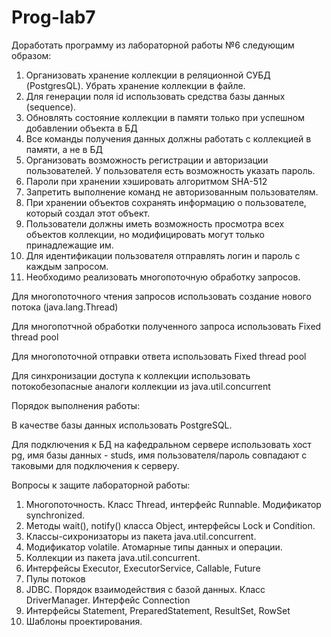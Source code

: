 # Prog-lab7
Доработать программу из лабораторной работы №6 следующим образом:

1) Организовать хранение коллекции в реляционной СУБД (PostgresQL). Убрать хранение коллекции в файле.
2) Для генерации поля id использовать средства базы данных (sequence).
3) Обновлять состояние коллекции в памяти только при успешном добавлении объекта в БД
4) Все команды получения данных должны работать с коллекцией в памяти, а не в БД
5) Организовать возможность регистрации и авторизации пользователей. У пользователя есть возможность указать пароль.
6) Пароли при хранении хэшировать алгоритмом SHA-512
7) Запретить выполнение команд не авторизованным пользователям.
8) При хранении объектов сохранять информацию о пользователе, который создал этот объект.
9) Пользователи должны иметь возможность просмотра всех объектов коллекции, но модифицировать могут только принадлежащие им.
10) Для идентификации пользователя отправлять логин и пароль с каждым запросом.
11) Необходимо реализовать многопоточную обработку запросов.

Для многопоточного чтения запросов использовать создание нового потока (java.lang.Thread)

Для многопотчной обработки полученного запроса использовать Fixed thread pool

Для многопоточной отправки ответа использовать Fixed thread pool

Для синхронизации доступа к коллекции использовать потокобезопасные аналоги коллекции из java.util.concurrent

Порядок выполнения работы:

В качестве базы данных использовать PostgreSQL.

Для подключения к БД на кафедральном сервере использовать хост pg, имя базы данных - studs, имя пользователя/пароль совпадают с таковыми для подключения к серверу.


Вопросы к защите лабораторной работы:

1) Многопоточность. Класс Thread, интерфейс Runnable. Модификатор synchronized.
2) Методы wait(), notify() класса Object, интерфейсы Lock и Condition.
3) Классы-сихронизаторы из пакета java.util.concurrent.
4) Модификатор volatile. Атомарные типы данных и операции.
5) Коллекции из пакета java.util.concurrent.
6) Интерфейсы Executor, ExecutorService, Callable, Future
7) Пулы потоков
8) JDBC. Порядок взаимодействия с базой данных. Класс DriverManager. Интерфейс Connection
9) Интерфейсы Statement, PreparedStatement, ResultSet, RowSet
10) Шаблоны проектирования.
